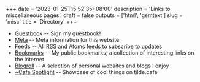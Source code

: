 +++
date = '2023-01-25T15:52:35+08:00'
description = 'Links to miscellaneous pages.'
draft = false
outputs = ['html', 'gemtext']
slug = 'misc'
title = 'Directory'
+++

- [Guestbook](/guestbook/) -- Sign my guestbook!
- [Meta](/meta/) -- Meta information for this website
- [Feeds](/feeds/) -- All RSS and Atoms feeds to subscribe to updates
- [Bookmarks](/bookmarks/) -- My public bookmarks; a collection of interesting links on the internet
- [Blogroll](/blogroll/) -- A selection of personal websites and blogs I enjoy
- [~Cafe Spotlight](../cafe-spotlight/) -- Showcase of cool things on tilde.cafe
